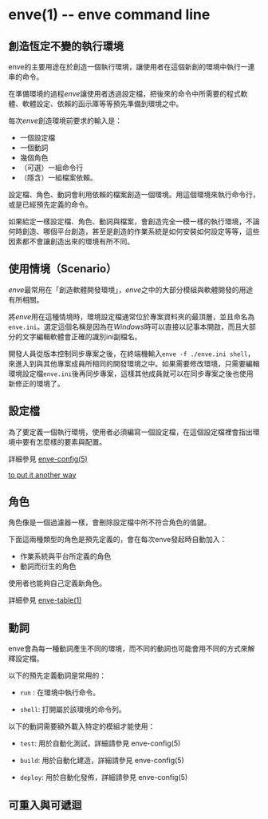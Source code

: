 enve(1) -- enve command line
==================================

## 創造恆定不變的執行環境

enve的主要用途在於創造一個執行環境，讓使用者在這個新創的環境中執行一連串的命令。

在準備環境的過程*enve*讓使用者透過設定檔，把後來的命令中所需要的程式軟體、軟體設定、依賴的函示庫等等預先準備到環境之中。

每次*enve*創造環境前要求的輸入是：

 - 一個設定檔
 - 一個動詞
 - 幾個角色
 - （可選）一組命令行
 - （隱含）一組檔案依賴。

設定檔、角色、動詞會利用依賴的檔案創造一個環境。用這個環境來執行命令行，或是已經預先定義的命令。

如果給定一樣設定檔、角色、動詞與檔案，會創造完全一模一樣的執行環境，不論何時創造、哪個平台創造，甚至是創造的作業系統是如何安裝如何設定等等，這些因素都不會讓創造出來的環境有所不同。

## 使用情境（Scenario）

*enve*最常用在「創造軟體開發環境」，*enve*之中的大部分模組與軟體開發的用途有所相關。

將*enve*用在這種情境時，環境設定檔通常位於專案資料夾的最頂層，並且命名為`enve.ini`。選定這個名稱是因為在*Windows*時可以直接以記事本開啟，而且大部分的文字編輯軟體會正確的識別ini副檔名。

開發人員從版本控制同步專案之後，在終端機輸入`enve -f ./enve.ini shell`，來進入到與其他專案成員所相同的開發環境之中。如果需要修改環境，只需要編輯環境設定檔`enve.ini`後再同步專案，這樣其他成員就可以在同步專案之後也使用新修正的環境了。

## 設定檔

為了要定義一個執行環境，使用者必須編寫一個設定檔，在這個設定檔裡會指出環境中要有怎麼樣的要素與配置。

詳細參見 [enve-config(5)](./enve-config.5.html#-Dependency-On-Evaluation-)


[to put it another way](#-Scenario-)


## 角色

角色像是一個過濾器一樣，會刪除設定檔中所不符合角色的值鍵。

下面這兩種類型的角色是預先定義的，會在每次enve發起時自動加入：

 - 作業系統與平台所定義的角色
 - 動詞而衍生的角色

使用者也能夠自己定義新角色。

詳細參見 [enve-table(1)](https://eddiekao.github.io/last/enve-table.html#roles)


## 動詞

enve會為每一種動詞產生不同的環境，而不同的動詞也可能會用不同的方式來解釋設定檔。

以下的預先定義動詞是常用的：

  * `run` <commands>:
    在環境中執行命令。

  * `shell`:
    打開屬於該環境的命令列。


以下的動詞需要額外載入特定的模組才能使用：

  * `test`:
    用於自動化測試，詳細請參見 enve-config(5)

  * `build`:
    用於自動化建造，詳細請參見 enve-config(5)

  * `deploy`:
    用於自動化發佈，詳細請參見 enve-config(5)


## 可重入與可遞迴








